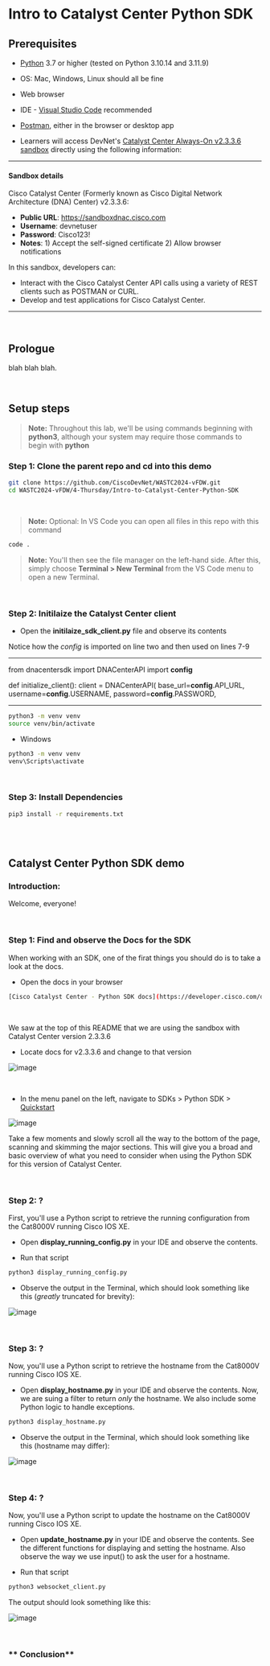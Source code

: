 # Intro to Catalyst Center Python SDK

## Prerequisites

- [Python](https://www.python.org/downloads/) 3.7 or higher (tested on Python 3.10.14 and 3.11.9)
- OS: Mac, Windows, Linux should all be fine
- Web browser
- IDE - [Visual Studio Code](https://code.visualstudio.com/Download) recommended
- [Postman](https://www.postman.com/), either in the browser or desktop app

- Learners will access DevNet's [Catalyst Center Always-On v2.3.3.6 sandbox](https://devnetsandbox.cisco.com/DevNet/catalog/Catalyst-Center-Always-On) directly using the following information:

- - -
#### Sandbox details

Cisco Catalyst Center (Formerly known as Cisco Digital Network Architecture (DNA) Center) v2.3.3.6:

- **Public URL**: https://sandboxdnac.cisco.com
  <br>
- **Username**: devnetuser
  <br>
- **Password**: Cisco123!
  <br>
- **Notes**: 1) Accept the self-signed certificate 2) Allow browser notifications

In this sandbox, developers can:

- Interact with the Cisco Catalyst Center API calls using a variety of REST clients such as POSTMAN or CURL.
- Develop and test applications for Cisco Catalyst Center.

- - -

<br>


## Prologue

blah blah blah.


<br>


## Setup steps

> **Note:** Throughout this lab, we'll be using commands beginning with **python3**, although your system may require those commands to begin with **python**

### **Step 1**: Clone the parent repo and cd into this demo

```bash
git clone https://github.com/CiscoDevNet/WASTC2024-vFDW.git
cd WASTC2024-vFDW/4-Thursday/Intro-to-Catalyst-Center-Python-SDK
```
<br>

> **Note:** Optional: In VS Code you can open all files in this repo with this command
```bash
code .
```
> **Note:** You'll then see the file manager on the left-hand side. After this, simply choose **Terminal > New Terminal** from the VS Code menu to open a new Terminal.
<br>


### **Step 2**: Initilaize the Catalyst Center client

- Open the **initilaize_sdk_client.py** file and observe its contents

Notice how the *config* is imported on line two and then used on lines 7-9

- - -
from dnacentersdk import DNACenterAPI
import **config**


def initialize_client():
    client = DNACenterAPI(
        base_url=**config**.API_URL,
        username=**config**.USERNAME,
        password=**config**.PASSWORD,
- - -


  
```bash
python3 -m venv venv
source venv/bin/activate
```
- Windows
```bash
python3 -m venv venv
venv\Scripts\activate
```
<br>



### **Step 3**: Install Dependencies

```bash
pip3 install -r requirements.txt
```
<br>
<br>



## Catalyst Center Python SDK demo

### **Introduction**: 

Welcome, everyone! 

<br>

### **Step 1**: Find and observe the Docs for the SDK

When working with an SDK, one of the firat things you should do is to take a look at the docs.

- Open the docs in your browser
```bash
[Cisco Catalyst Center - Python SDK docs](https://developer.cisco.com/docs/dna-center/python-sdk-getting-started/)
```

<br>

We saw at the top of this README that we are using the sandbox with Catalyst Center version 2.3.3.6

- Locate docs for v2.3.3.6 and change to that version

![image](https://github.com/CiscoDevNet/WASTC2024-vFDW/assets/27918923/1f0acf75-17b9-46f4-b54c-52a5bf366696)

<br>

- In the menu panel on the left, navigate to SDKs > Python SDK > [Quickstart](https://developer.cisco.com/docs/dna-center/2-3-3/quickstart/)

![image](https://github.com/CiscoDevNet/WASTC2024-vFDW/assets/27918923/ea1a8e7d-2a99-41ac-a426-7ffb361be3f8)

Take a few moments and slowly scroll all the way to the bottom of the page, scanning and skimming the major sections. This will give you a broad and basic overview of what you need to consider when using the Python SDK for this version of Catalyst Center.

<br>


### **Step 2**: ?

First, you'll use a Python script to retrieve the running configuration from the Cat8000V running Cisco IOS XE.

- Open **display_running_config.py** in your IDE and observe the contents.

- Run that script

```bash
python3 display_running_config.py
```

- Observe the output in the Terminal, which should look something like this (*greatly* truncated for brevity):

![image](https://github.com/CiscoDevNet/WASTC2024-vFDW/assets/27918923/aaa12b16-ddbf-49e5-9410-74bc546fc9b3)

<br>


### **Step 3**: ?

Now, you'll use a Python script to retrieve the hostname from the Cat8000V running Cisco IOS XE.

- Open **display_hostname.py** in your IDE and observe the contents. Now, we are suing a filter to return *only* the hostname. We also include some Python logic to handle exceptions.

```bash
python3 display_hostname.py
```

- Observe the output in the Terminal, which should look something like this (hostname may differ):

![image](https://github.com/CiscoDevNet/WASTC2024-vFDW/assets/27918923/cca9ea6b-d66a-4c6e-9638-6295f2145c04)

<br>



### **Step 4**: ?

Now, you'll use a Python script to update the hostname on the Cat8000V running Cisco IOS XE.

- Open **update_hostname.py** in your IDE and observe the contents. See the different functions for displaying and setting the hostname. Also observe the way we use input() to ask the user for a hostname.

- Run that script

```bash
python3 websocket_client.py
```

The output should look something like this:

![image](https://github.com/CiscoDevNet/WASTC2024-vFDW/assets/27918923/50551a4f-d788-4d6d-a040-b1ba3eb2a042)


<br>


### ** Conclusion**



<br>
<br>
